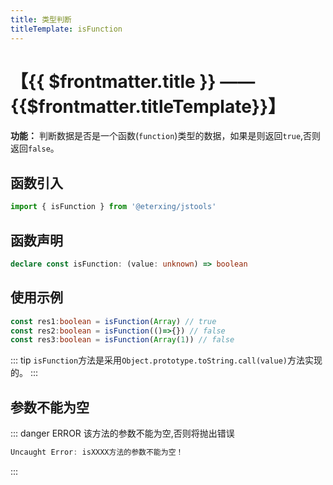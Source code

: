 ```yaml
---
title: 类型判断
titleTemplate: isFunction
---
```


# 【{{ $frontmatter.title }} —— {{$frontmatter.titleTemplate}}】

**功能：** 判断数据是否是一个函数(`function`)类型的数据，如果是则返回`true`,否则返回`false`。

## 函数引入

```ts 
import { isFunction } from '@eterxing/jstools'
```
## 函数声明

```ts 
declare const isFunction: (value: unknown) => boolean
```

## 使用示例

```ts 
const res1:boolean = isFunction(Array) // true
const res2:boolean = isFunction(()=>{}) // false
const res3:boolean = isFunction(Array(1)) // false
```
::: tip
`isFunction`方法是采用`Object.prototype.toString.call(value)`方法实现的。
:::
## 参数不能为空

::: danger ERROR
该方法的参数不能为空,否则将抛出错误

```ts
Uncaught Error: isXXXX方法的参数不能为空！
```
:::

